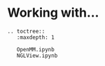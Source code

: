 # Working with...

```{eval-rst}
.. toctree::
   :maxdepth: 1

   OpenMM.ipynb
   NGLView.ipynb
```
